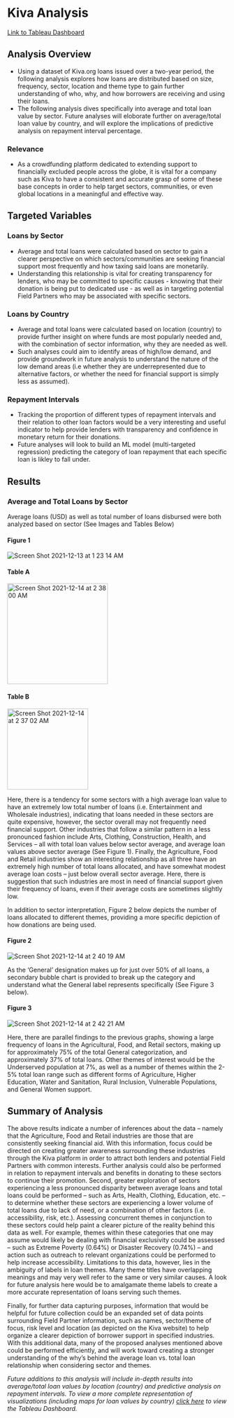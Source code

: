 # Kiva Analysis
[Link to Tableau Dashboard](https://public.tableau.com/app/profile/andrew8402/viz/KivaLoanAnalysis_16394268628180/Story1)

## Analysis Overview 
- Using a dataset of Kiva.org loans issued over a two-year period, the following analysis explores how loans are distributed based on size, frequency, sector, location and theme type to gain further understanding of who, why, and how borrowers are receiving and using their loans.
- The following analysis dives specifically into average and total loan value by sector. Future analyses will eloborate further on average/total loan value by country, and will explore the implications of predictive analysis on repayment interval percentage. 

### Relevance 
- As a crowdfunding platform dedicated to extending support to financially excluded people across the globe, it is vital for a company such as Kiva to have a consistent and accurate grasp of some of these base concepts in order to help target sectors, communities, or even global locations in a meaningful and effective way.

## Targeted Variables 
### Loans by Sector 
- Average and total loans were calculated based on sector to gain a clearer perspective on which sectors/communities are seeking financial support most frequently and how taxing said loans are monetarily. 
- Understanding this relationship is vital for creating transparency for lenders, who may be committed to specific causes - knowing that their donation is being put to dedicated use - as well as in targeting potential Field Partners who may be associated with specific sectors.

### Loans by Country 
- Average and total loans were calculated based on location (country) to provide further insight on where funds are most popularly needed and, with the combination of sector information, why they are needed as well.  
- Such analyses could aim to identify areas of high/low demand, and provide groundwork in future analysis to understand the nature of the low demand areas (i.e whether they are underrepresented due to alternative factors, or whether the need for financial support is simply less as assumed).

### Repayment Intervals
- Tracking the proportion of different types of repayment intervals and their relation to other loan factors would be a very interesting and useful indicator to help provide lenders with transparency and confidence in monetary return for their donations.
- Future analyses will look to build an ML model (multi-targeted regression) predicting the category of loan repayment that each specific loan is likley to fall under. 

## Results 

### Average and Total Loans by Sector
Average loans (USD) as well as total number of loans disbursed were both analyzed based on sector (See Images and Tables Below)

#### Figure 1
![Screen Shot 2021-12-13 at 1 23 14 AM](https://user-images.githubusercontent.com/79600550/150733936-efc7b99b-9a06-4e6b-8887-11b0f46cd6d0.png)

#### Table A
<img width="230" alt="Screen Shot 2021-12-14 at 2 38 00 AM" src="https://user-images.githubusercontent.com/79600550/150734130-3d26e337-308a-4575-8f2d-04bc8a4d3ad6.png">

#### Table B
<img width="185" alt="Screen Shot 2021-12-14 at 2 37 02 AM" src="https://user-images.githubusercontent.com/79600550/150734156-0085a8f3-64ab-407d-b7b3-4de3f06a3a90.png">

Here, there is a tendency for some sectors with a high average loan value to have an extremely low total number of loans (i.e. Entertainment and Wholesale industries), indicating that loans needed in these sectors are quite expensive, however, the sector overall may not frequently need financial support. Other industries that follow a similar pattern in a less pronounced fashion include Arts, Clothing, Construction, Health, and Services – all with total loan values below sector average, and average loan values above sector average (See Figure 1). Finally, the Agriculture, Food and Retail industries show an interesting relationship as all three have an extremely high number of total loans allocated, and have somewhat modest average loan costs – just below overall sector average. Here, there is suggestion that such industries are most in need of financial support given their frequency of loans, even if their average costs are sometimes slightly low. 

In addition to sector interpretation, Figure 2 below depicts the number of loans allocated to different themes, providing a more specific depiction of how donations are being used. 

#### Figure 2
![Screen Shot 2021-12-14 at 2 40 19 AM](https://user-images.githubusercontent.com/79600550/150734279-e8903b0d-eddd-4377-bf00-29068f932f5d.png)

As the ‘General’ designation makes up for just over 50% of all loans, a secondary bubble chart is provided to break up the category and understand what the General label represents specifically (See Figure 3 below). 

#### Figure 3
![Screen Shot 2021-12-14 at 2 42 21 AM](https://user-images.githubusercontent.com/79600550/150734330-0f2aa2ac-6b48-4bb5-af66-56d87fea0b39.png)

Here, there are parallel findings to the previous graphs, showing a large frequency of loans in the Agricultural, Food, and Retail sectors, making up for approximately 75% of the total General categorization, and approximately 37% of total loans. Other themes of interest would be the Underserved population at 7%, as well as a number of themes within the 2-5% total loan range such as different forms of Agriculture, Higher Education, Water and Sanitation, Rural Inclusion, Vulnerable Populations, and General Women support.

## Summary of Analysis
The above results indicate a number of inferences about the data – namely that the Agriculture, Food and Retail industries are those that are consistently seeking financial aid. With this information, focus could be directed on creating greater awareness surrounding these industries through the Kiva platform in order to attract both lenders and potential Field Partners with common interests. Further analysis could also be performed in relation to repayment intervals and benefits in donating to these sectors to continue their promotion. Second, greater exploration of sectors experiencing a less pronounced disparity between average loans and total loans could be performed – such as Arts, Health, Clothing, Education, etc. – to determine whether these sectors are experiencing a lower volume of total loans due to lack of need, or a combination of other factors (i.e. accessibility, risk, etc.). Assessing concurrent themes in conjunction to these sectors could help paint a clearer picture of the reality behind this data as well. For example, themes within these categories that one may assume would likely be dealing with financial exclusivity  could be assessed – such as Extreme Poverty (0.64%) or Disaster Recovery (0.74%)  – and action such as outreach to relevant organizations could be performed to help increase accessibility. Limitations to this data, however, lies in the ambiguity of labels in loan themes. Many theme titles have overlapping meanings and may very well refer to the same or very similar causes. A look for future analysis here would be to amalgamate theme labels to create a more accurate representation of loans serving such themes.

Finally, for further data capturing purposes, information that would be helpful for future collection could be an expanded set of data points surrounding Field Partner information, such as names, sector/theme of focus, risk level and location (as depicted on the Kiva website) to help organize a clearer depiction of borrower support in specified industries. With this additional data, many of the proposed analyses mentioned above could be performed efficiently, and will work toward creating a stronger understanding of the why’s behind the average loan vs. total loan relationship when considering sector and themes.

*Future additions to this analysis will include in-depth results into average/total loan values by location (country) and predictive analysis on repayment intervals. To view a more complete representation of visualizations (including maps for loan values by country) [click here](https://public.tableau.com/app/profile/andrew8402/viz/KivaLoanAnalysis_16394268628180/Story1) to view the Tableau Dashboard.*
